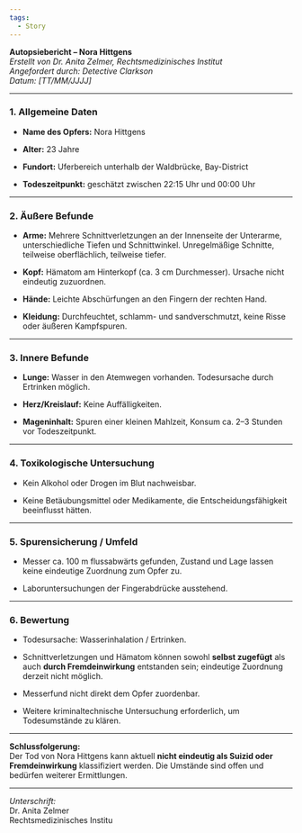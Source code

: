 ```yaml
---
tags:
  - Story
---
```

**Autopsiebericht – Nora Hittgens**  
_Erstellt von Dr. Anita Zelmer, Rechtsmedizinisches Institut_  
_Angefordert durch: Detective Clarkson_  
_Datum: [TT/MM/JJJJ]_

---

### 1. Allgemeine Daten

- **Name des Opfers:** Nora Hittgens
    
- **Alter:** 23 Jahre
    
- **Fundort:** Uferbereich unterhalb der Waldbrücke, Bay-District
    
- **Todeszeitpunkt:** geschätzt zwischen 22:15 Uhr und 00:00 Uhr
    

---

### 2. Äußere Befunde

- **Arme:** Mehrere Schnittverletzungen an der Innenseite der Unterarme, unterschiedliche Tiefen und Schnittwinkel. Unregelmäßige Schnitte, teilweise oberflächlich, teilweise tiefer.
    
- **Kopf:** Hämatom am Hinterkopf (ca. 3 cm Durchmesser). Ursache nicht eindeutig zuzuordnen.
    
- **Hände:** Leichte Abschürfungen an den Fingern der rechten Hand.
    
- **Kleidung:** Durchfeuchtet, schlamm- und sandverschmutzt, keine Risse oder äußeren Kampfspuren.
    

---

### 3. Innere Befunde

- **Lunge:** Wasser in den Atemwegen vorhanden. Todesursache durch Ertrinken möglich.
    
- **Herz/Kreislauf:** Keine Auffälligkeiten.
    
- **Mageninhalt:** Spuren einer kleinen Mahlzeit, Konsum ca. 2–3 Stunden vor Todeszeitpunkt.
    

---

### 4. Toxikologische Untersuchung

- Kein Alkohol oder Drogen im Blut nachweisbar.
    
- Keine Betäubungsmittel oder Medikamente, die Entscheidungsfähigkeit beeinflusst hätten.
    

---

### 5. Spurensicherung / Umfeld

- Messer ca. 100 m flussabwärts gefunden, Zustand und Lage lassen keine eindeutige Zuordnung zum Opfer zu.
    
- Laboruntersuchungen der Fingerabdrücke ausstehend.
    

---

### 6. Bewertung

- Todesursache: Wasserinhalation / Ertrinken.
    
- Schnittverletzungen und Hämatom können sowohl **selbst zugefügt** als auch **durch Fremdeinwirkung** entstanden sein; eindeutige Zuordnung derzeit nicht möglich.
    
- Messerfund nicht direkt dem Opfer zuordenbar.
    
- Weitere kriminaltechnische Untersuchung erforderlich, um Todesumstände zu klären.
    

---

**Schlussfolgerung:**  
Der Tod von Nora Hittgens kann aktuell **nicht eindeutig als Suizid oder Fremdeinwirkung** klassifiziert werden. Die Umstände sind offen und bedürfen weiterer Ermittlungen.

---

_Unterschrift:_  
Dr. Anita Zelmer  
Rechtsmedizinisches Institu